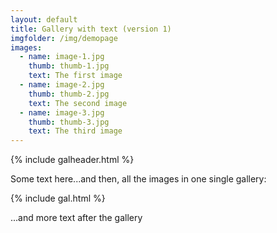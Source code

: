 ```yaml
---
layout: default
title: Gallery with text (version 1)
imgfolder: /img/demopage
images:
  - name: image-1.jpg
    thumb: thumb-1.jpg
    text: The first image
  - name: image-2.jpg
    thumb: thumb-2.jpg
    text: The second image
  - name: image-3.jpg
    thumb: thumb-3.jpg
    text: The third image
---
```


{% include galheader.html %}

Some text here...and then, all the images in one single gallery:

{% include gal.html %}

...and more text after the gallery
